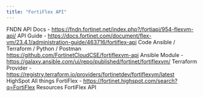 ```yaml
---
title: "FortiFlex API"
---
```


FNDN
API Docs - https://fndn.fortinet.net/index.php?/fortiapi/954-flexvm-api/
API Guide - https://docs.fortinet.com/document/flex-vm/23.4.1/administration-guide/463716/fortiflex-api
Code
Ansible / Terraform / Python / Postman
https://github.com/FortinetCloudCSE/fortiflexvm-api
Ansible Module - https://galaxy.ansible.com/ui/repo/published/fortinet/fortiflexvm/ 
Terraform Provider - https://registry.terraform.io/providers/fortinetdev/fortiflexvm/latest 
HighSpot
All things FortiFlex - https://fortinet.highspot.com/search?q=FortiFlex Resources FortiFlex API

